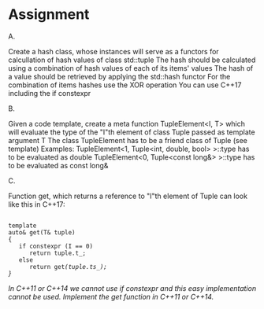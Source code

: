 # Assignment

A.

Create a hash class, whose instances will serve as a functors for calcullation of hash values of class std::tuple
The hash should be calculated using a combination of hash values of each of its items' values
The hash of a value should be retrieved by applying the std::hash functor
For the combination of items hashes use the XOR operation
You can use C++17 including the if constexpr

B.

Given a code template, create a meta function TupleElement<I, T> which will evaluate the type of the "I"th element of class Tuple passed as template argument T
The class TupleElement has to be a friend class of Tuple (see template)
Examples:
TupleElement<1, Tuple<int, double, bool> >::type has to be evaluated as double
TupleElement<0, Tuple<const long&> >::type has to be evaluated as const long&

C.

Function get, which returns a reference to "I"th element of Tuple can look like this in C++17:

<code>
template <size_t I, typename T>
auto& get(T& tuple)
{
   if constexpr (I == 0)   
      return tuple.t_;      
   else   
      return get<I - 1>(tuple.ts_);      
}
</code>


In C++11 or C++14 we cannot use if constexpr and this easy implementation cannot be used.
Implement the get function in C++11 or C++14.
